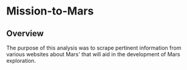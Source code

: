 # Mission-to-Mars
## Overview
The purpose of this analysis was to scrape pertinent information from various websites about Mars' that will aid in the development of Mars exploration.
